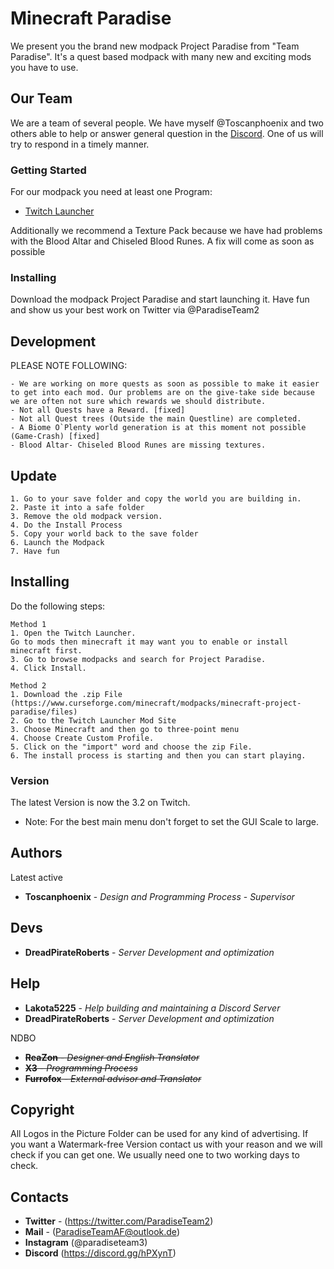 # Minecraft Paradise
We present you the brand new modpack Project Paradise from "Team Paradise". It's a quest based modpack with many new and exciting mods you have to use.

## Our Team

We are a team of several people. We have myself @Toscanphoenix and two others able to help or answer general question in the [Discord](https://discord.gg/uBTH2W2). One of us will try to respond in a timely manner.

### Getting Started
For our modpack you need at least one Program:
 * [Twitch Launcher](https://www.twitch.tv/downloads)
 
Additionally we recommend a Texture Pack because we have had problems with the Blood Altar and Chiseled Blood Runes. A fix will come as soon as possible

### Installing
Download the modpack Project Paradise and start launching it. Have fun and show us your best work on Twitter via @ParadiseTeam2

## Development

 PLEASE NOTE FOLLOWING:

```
- We are working on more quests as soon as possible to make it easier to get into each mod. Our problems are on the give-take side because      we are often not sure which rewards we should distribute.
- Not all Quests have a Reward. [fixed] 
- Not all Quest trees (Outside the main Questline) are completed.
- A Biome O`Plenty world generation is at this moment not possible (Game-Crash) [fixed] 
- Blood Altar- Chiseled Blood Runes are missing textures.
```

## Update
```
1. Go to your save folder and copy the world you are building in. 
2. Paste it into a safe folder
3. Remove the old modpack version. 
4. Do the Install Process 
5. Copy your world back to the save folder
6. Launch the Modpack
7. Have fun
```

## Installing
Do the following steps:

```
Method 1 
1. Open the Twitch Launcher.
Go to mods then minecraft it may want you to enable or install minecraft first.
3. Go to browse modpacks and search for Project Paradise.
4. Click Install.

Method 2
1. Download the .zip File (https://www.curseforge.com/minecraft/modpacks/minecraft-project-paradise/files)
2. Go to the Twitch Launcher Mod Site
3. Choose Minecraft and then go to three-point menu
4. Choose Create Custom Profile.
5. Click on the "import" word and choose the zip File.
6. The install process is starting and then you can start playing.
```

### Version

The latest Version is now the 3.2 on Twitch.
* Note: For the best main menu don't forget to set the GUI Scale to large.

## Authors

Latest active
* **Toscanphoenix** - *Design and Programming Process* - *Supervisor*

## Devs
* **DreadPirateRoberts** - *Server Development and optimization*

## Help
* **Lakota5225** - *Help building and maintaining a Discord Server*
* **DreadPirateRoberts** - *Server Development and optimization*

NDBO
* ~~**ReaZon**        - *Designer and English Translator*~~
* ~~**X3**            - *Programming Process*~~  
* ~~**Furrofox**       - *External advisor and Translator*~~


## Copyright
All Logos in the Picture Folder can be used for any kind of advertising.
If you want a Watermark-free Version contact us with your reason and we will check if you can get one. 
We usually need one to two working days to check.


## Contacts

* **Twitter** -   (https://twitter.com/ParadiseTeam2)
* **Mail** -      (ParadiseTeamAF@outlook.de)
* **Instagram**  (@paradiseteam3)
* **Discord**   (https://discord.gg/hPXynT)
